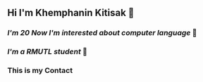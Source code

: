 ## **Hi I'm Khemphanin Kitisak** 👋
### *I'm 20 Now I'm interested about computer language* 🔭
### *I'm a RMUTL student* 👯
### This is my Contact


<!--
**Khemphanin/Khemphanin** is a ✨ _special_ ✨ repository because its `README.md` (this file) appears on your GitHub profile.

Here are some ideas to get you started:

- 🔭 I’m currently working on ...
- 🌱 I’m currently learning ...
- 👯 I’m looking to collaborate on ...
- 🤔 I’m looking for help with ...
- 💬 Ask me about ...
- 📫 How to reach me: ...
- 😄 Pronouns: ...
- ⚡ Fun fact: ...
-->
